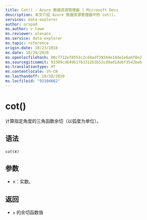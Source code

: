 ```yaml
---
title: Cot() - Azure 数据资源管理器 | Microsoft Docs
description: 本文介绍 Azure 数据资源管理器中的 cot()。
services: data-explorer
author: orspod
ms.author: v-tawe
ms.reviewer: alexans
ms.service: data-explorer
ms.topic: reference
origin.date: 10/23/2018
ms.date: 10/29/2020
ms.openlocfilehash: 00c7712ef8553c2cd4adf39344e14de1e6a6f8e2
ms.sourcegitcommit: 93309cd649b17b3312b3b52cd9ad1de6f3542beb
ms.translationtype: HT
ms.contentlocale: zh-CN
ms.lasthandoff: 10/30/2020
ms.locfileid: "93104662"
---
```

# <a name="cot"></a>cot()

计算指定角度的三角函数余切（以弧度为单位）。

## <a name="syntax"></a>语法

`cot(`*x*`)`

## <a name="arguments"></a>参数

* x：实数。

## <a name="returns"></a>返回

* `x` 的余切函数值